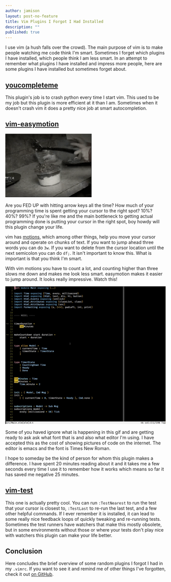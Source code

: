 ```yaml
---
author: jamison
layout: post-no-feature
title: Vim Plugins I Forgot I Had Installed
description: ""
published: true
---
```


I use vim (a hush falls over the crowd). The main purpose of vim is to make people watching me code think I'm smart. Sometimes I forget which plugins I have installed, which people think I am less smart. In an attempt to remember what plugins I have installed and impress more people, here are some plugins I have installed but sometimes forget about.


## [youcompleteme](https://github.com/Valloric/YouCompleteMe)
This plugin's job is to crash python every time I start vim. This used to be my job but this plugin is more efficient at it than I am. Sometimes when it doesn't crash vim it does a pretty nice job at smart autocompletion.

## [vim-easymotion](https://github.com/easymotion/vim-easymotion)

![someone trying to put a lid on a weird food dish like in an infomercial][infomercial]

Are you FED UP with hitting arrow keys all the time? How much of your programming time is spent getting your cursor to the right spot? 10%? 40%? 99%? If you're like me and the main bottleneck to getting actual programming done is putting your cursor in the right spot, boy howdy will this plugin change your life.

vim has [motions](http://vim.wikia.com/wiki/Moving_around), which among other things, help you move your cursor around and operate on chunks of text. If you want to jump ahead three words you can do `3w`. If you want to delete from the cursor location until the next semicolon you can do `df;`. It isn't important to know this. What is important is that you think I'm smart.

With vim motions you have to count a lot, and counting higher than three slows me down and makes me look less smart. easymotion makes it easier to jump around. It looks really impressive. Watch this!

![demo of easymotion plugin][easymotion]

Some of you haved ignore what is happening in this gif and are getting ready to ask ask what font that is and also what editor I'm using. I have accepted this as the cost of showing pictures of code on the internet. The editor is emacs and the font is Times New Roman.

I hope to someday be the kind of person for whom this plugin makes a difference. I have spent 20 minutes reading about it and it takes me a few seconds every time I use it to remember how it works which means so far it has saved me negative 25 minutes.

## [vim-test](https://github.com/janko-m/vim-test)

This one is actually pretty cool. You can run `:TestNearest` to run the test that your cursor is closest to, `:TestLast` to re-run the last test, and a few other helpful commands. If I ever remember it is installed, it can lead to some really nice feedback loops of quickly tweaking and re-running tests. Sometimes the test runners have watchers that make this mostly obsolete, but in some environments without those or where your tests don't play nice with watchers this plugin can make your life better.

## Conclusion
Here concludes the brief overview of some random plugins I forgot I had in my `.vimrc`. If you want to see it and remind me of other things I've forgotten, check it out [on GitHub](https://github.com/jergason/dotfiles/blob/master/.vimrc).

[infomercial]: /images/infomercial.gif
[easymotion]: /images/easymotion.gif
